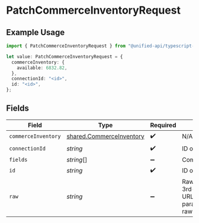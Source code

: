 # PatchCommerceInventoryRequest

## Example Usage

```typescript
import { PatchCommerceInventoryRequest } from "@unified-api/typescript-sdk/sdk/models/operations";

let value: PatchCommerceInventoryRequest = {
  commerceInventory: {
    available: 6832.82,
  },
  connectionId: "<id>",
  id: "<id>",
};
```

## Fields

| Field                                                                                                                                            | Type                                                                                                                                             | Required                                                                                                                                         | Description                                                                                                                                      |
| ------------------------------------------------------------------------------------------------------------------------------------------------ | ------------------------------------------------------------------------------------------------------------------------------------------------ | ------------------------------------------------------------------------------------------------------------------------------------------------ | ------------------------------------------------------------------------------------------------------------------------------------------------ |
| `commerceInventory`                                                                                                                              | [shared.CommerceInventory](../../../sdk/models/shared/commerceinventory.md)                                                                      | :heavy_check_mark:                                                                                                                               | N/A                                                                                                                                              |
| `connectionId`                                                                                                                                   | *string*                                                                                                                                         | :heavy_check_mark:                                                                                                                               | ID of the connection                                                                                                                             |
| `fields`                                                                                                                                         | *string*[]                                                                                                                                       | :heavy_minus_sign:                                                                                                                               | Comma-delimited fields to return                                                                                                                 |
| `id`                                                                                                                                             | *string*                                                                                                                                         | :heavy_check_mark:                                                                                                                               | ID of the Inventory                                                                                                                              |
| `raw`                                                                                                                                            | *string*                                                                                                                                         | :heavy_minus_sign:                                                                                                                               | Raw parameters to include in the 3rd-party request. Encoded as a URL component. eg. raw parameters: foo=bar&zoo=bar -> raw=foo%3Dbar%26zoo%3Dbar |